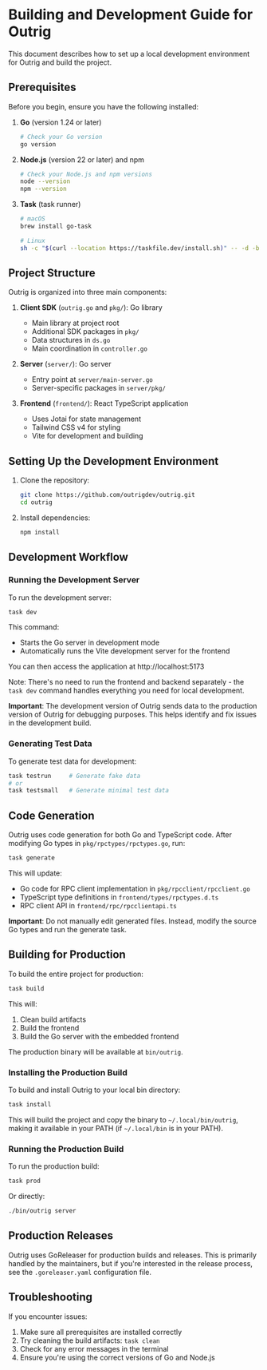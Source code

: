 # Building and Development Guide for Outrig

This document describes how to set up a local development environment for Outrig and build the project.

## Prerequisites

Before you begin, ensure you have the following installed:

1. **Go** (version 1.24 or later)

    ```bash
    # Check your Go version
    go version
    ```

2. **Node.js** (version 22 or later) and npm

    ```bash
    # Check your Node.js and npm versions
    node --version
    npm --version
    ```

3. **Task** (task runner)

    ```bash
    # macOS
    brew install go-task

    # Linux
    sh -c "$(curl --location https://taskfile.dev/install.sh)" -- -d -b ~/.local/bin
    ```

## Project Structure

Outrig is organized into three main components:

1. **Client SDK** (`outrig.go` and `pkg/`): Go library

    - Main library at project root
    - Additional SDK packages in `pkg/`
    - Data structures in `ds.go`
    - Main coordination in `controller.go`

2. **Server** (`server/`): Go server

    - Entry point at `server/main-server.go`
    - Server-specific packages in `server/pkg/`

3. **Frontend** (`frontend/`): React TypeScript application
    - Uses Jotai for state management
    - Tailwind CSS v4 for styling
    - Vite for development and building

## Setting Up the Development Environment

1. Clone the repository:

    ```bash
    git clone https://github.com/outrigdev/outrig.git
    cd outrig
    ```

2. Install dependencies:
    ```bash
    npm install
    ```

## Development Workflow

### Running the Development Server

To run the development server:

```bash
task dev
```

This command:

- Starts the Go server in development mode
- Automatically runs the Vite development server for the frontend

You can then access the application at http://localhost:5173

Note: There's no need to run the frontend and backend separately - the `task dev` command handles everything you need for local development.

**Important**: The development version of Outrig sends data to the production version of Outrig for debugging purposes. This helps identify and fix issues in the development build.

### Generating Test Data

To generate test data for development:

```bash
task testrun     # Generate fake data
# or
task testsmall   # Generate minimal test data
```

## Code Generation

Outrig uses code generation for both Go and TypeScript code. After modifying Go types in `pkg/rpctypes/rpctypes.go`, run:

```bash
task generate
```

This will update:

- Go code for RPC client implementation in `pkg/rpcclient/rpcclient.go`
- TypeScript type definitions in `frontend/types/rpctypes.d.ts`
- RPC client API in `frontend/rpc/rpcclientapi.ts`

**Important**: Do not manually edit generated files. Instead, modify the source Go types and run the generate task.

## Building for Production

To build the entire project for production:

```bash
task build
```

This will:

1. Clean build artifacts
2. Build the frontend
3. Build the Go server with the embedded frontend

The production binary will be available at `bin/outrig`.

### Installing the Production Build

To build and install Outrig to your local bin directory:

```bash
task install
```

This will build the project and copy the binary to `~/.local/bin/outrig`, making it available in your PATH (if `~/.local/bin` is in your PATH).

### Running the Production Build

To run the production build:

```bash
task prod
```

Or directly:

```bash
./bin/outrig server
```

## Production Releases

Outrig uses GoReleaser for production builds and releases. This is primarily handled by the maintainers, but if you're interested in the release process, see the `.goreleaser.yaml` configuration file.

## Troubleshooting

If you encounter issues:

1. Make sure all prerequisites are installed correctly
2. Try cleaning the build artifacts: `task clean`
3. Check for any error messages in the terminal
4. Ensure you're using the correct versions of Go and Node.js
